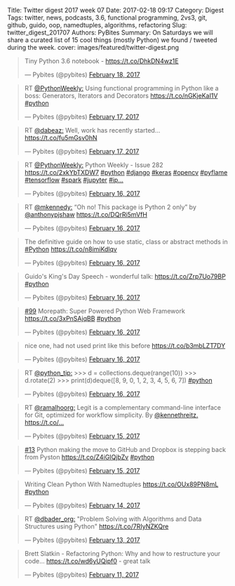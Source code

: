Title: Twitter digest 2017 week 07
Date: 2017-02-18 09:17
Category: Digest
Tags: twitter, news, podcasts, 3.6, functional programming, 2vs3, git, github, guido, oop, namedtuples, algorithms, refactoring
Slug: twitter_digest_201707
Authors: PyBites
Summary: On Saturdays we will share a curated list of 15 cool things (mostly Python) we found / tweeted during the week. 
cover: images/featured/twitter-digest.png

<script src='//platform.twitter.com/widgets.js'></script> 


<blockquote class="twitter-tweet"><p>Tiny Python 3.6 notebook - <a href="https://t.co/DhkDN4wz1E" title="https://t.co/DhkDN4wz1E" target="_blank">https://t.co/DhkDN4wz1E</a></p>— Pybites (@pybites) <a href="https://twitter.com/pybites/status/832851596052688896" data-datetime="2017-02-18T07:17:48+00:00">February 18, 2017</a></blockquote>

<blockquote class="twitter-tweet"><p>RT <a href="https://twitter.com/@PythonWeekly:" target="_blank">@PythonWeekly:</a> Using functional programming in Python like a boss: Generators, Iterators and Decorators  <a href="https://t.co/nGKjeKaI1V" title="https://t.co/nGKjeKaI1V" target="_blank">https://t.co/nGKjeKaI1V</a> <a href="https://twitter.com/search/#python" target="_blank">#python</a></p>— Pybites (@pybites) <a href="https://twitter.com/pybites/status/832659700776787969" data-datetime="2017-02-17T18:35:17+00:00">February 17, 2017</a></blockquote>

<blockquote class="twitter-tweet"><p>RT <a href="https://twitter.com/@dabeaz:" target="_blank">@dabeaz:</a> Well, work has recently started...    <a href="https://t.co/fu5mGsv0hN" title="https://t.co/fu5mGsv0hN" target="_blank">https://t.co/fu5mGsv0hN</a></p>— Pybites (@pybites) <a href="https://twitter.com/pybites/status/832659410543529984" data-datetime="2017-02-17T18:34:08+00:00">February 17, 2017</a></blockquote>

<blockquote class="twitter-tweet"><p>RT <a href="https://twitter.com/@PythonWeekly:" target="_blank">@PythonWeekly:</a> Python Weekly - Issue 282 <a href="https://t.co/2xkYbTXDW7" title="https://t.co/2xkYbTXDW7" target="_blank">https://t.co/2xkYbTXDW7</a> <a href="https://twitter.com/search/#python" target="_blank">#python</a> <a href="https://twitter.com/search/#django" target="_blank">#django</a> <a href="https://twitter.com/search/#keras" target="_blank">#keras</a> <a href="https://twitter.com/search/#opencv" target="_blank">#opencv</a> <a href="https://twitter.com/search/#pyflame" target="_blank">#pyflame</a> <a href="https://twitter.com/search/#tensorflow" target="_blank">#tensorflow</a> <a href="https://twitter.com/search/#spark" target="_blank">#spark</a> <a href="https://twitter.com/search/#jupyter" target="_blank">#jupyter</a> <a href="https://twitter.com/search/#ip…" target="_blank">#ip…</a></p>— Pybites (@pybites) <a href="https://twitter.com/pybites/status/832332113307385857" data-datetime="2017-02-16T20:53:34+00:00">February 16, 2017</a></blockquote>

<blockquote class="twitter-tweet"><p>RT <a href="https://twitter.com/@mkennedy:" target="_blank">@mkennedy:</a> “Oh no! This package is Python 2 only” by <a href="https://twitter.com/@anthonypjshaw" target="_blank">@anthonypjshaw</a> <a href="https://t.co/DQrRi5mVfH" title="https://t.co/DQrRi5mVfH" target="_blank">https://t.co/DQrRi5mVfH</a></p>— Pybites (@pybites) <a href="https://twitter.com/pybites/status/832331244490911744" data-datetime="2017-02-16T20:50:07+00:00">February 16, 2017</a></blockquote>

<blockquote class="twitter-tweet"><p>The definitive guide on how to use static, class or abstract methods in <a href="https://twitter.com/search/#Python" target="_blank">#Python</a> <a href="https://t.co/n8imiKdlqv" title="https://t.co/n8imiKdlqv" target="_blank">https://t.co/n8imiKdlqv</a></p>— Pybites (@pybites) <a href="https://twitter.com/pybites/status/832323736409882625" data-datetime="2017-02-16T20:20:17+00:00">February 16, 2017</a></blockquote>

<blockquote class="twitter-tweet"><p>Guido's King's Day Speech - wonderful talk: <a href="https://t.co/Zrp7Uo79BP" title="https://t.co/Zrp7Uo79BP" target="_blank">https://t.co/Zrp7Uo79BP</a> <a href="https://twitter.com/search/#python" target="_blank">#python</a></p>— Pybites (@pybites) <a href="https://twitter.com/pybites/status/832158536712986624" data-datetime="2017-02-16T09:23:50+00:00">February 16, 2017</a></blockquote>

<blockquote class="twitter-tweet"><p><a href="https://twitter.com/search/#99" target="_blank">#99</a> Morepath: Super Powered Python Web Framework <a href="https://t.co/3xPnSAjqBB" title="https://t.co/3xPnSAjqBB" target="_blank">https://t.co/3xPnSAjqBB</a> <a href="https://twitter.com/search/#python" target="_blank">#python</a></p>— Pybites (@pybites) <a href="https://twitter.com/pybites/status/832152565630406657" data-datetime="2017-02-16T09:00:06+00:00">February 16, 2017</a></blockquote>

<blockquote class="twitter-tweet"><p>nice one, had not used print like this before <a href="https://t.co/b3mbLZT7DY" title="https://t.co/b3mbLZT7DY" target="_blank">https://t.co/b3mbLZT7DY</a></p>— Pybites (@pybites) <a href="https://twitter.com/pybites/status/832148331103133698" data-datetime="2017-02-16T08:43:17+00:00">February 16, 2017</a></blockquote>

<blockquote class="twitter-tweet"><p>RT <a href="https://twitter.com/@python_tip:" target="_blank">@python_tip:</a> &gt;&gt;&gt; d = collections.deque(range(10))
&gt;&gt;&gt; d.rotate(2)
&gt;&gt;&gt; print(d)
​
deque([8, 9, 0, 1, 2, 3, 4, 5, 6, 7])
<a href="https://twitter.com/search/#python" target="_blank">#python</a></p>— Pybites (@pybites) <a href="https://twitter.com/pybites/status/832148063028387840" data-datetime="2017-02-16T08:42:13+00:00">February 16, 2017</a></blockquote>

<blockquote class="twitter-tweet"><p>RT <a href="https://twitter.com/@ramalhoorg:" target="_blank">@ramalhoorg:</a> Legit is a complementary command-line interface for Git, optimized for workflow simplicity. By <a href="https://twitter.com/@kennethreitz." target="_blank">@kennethreitz.</a> <a href="https://t.co/…" title="https://t.co/…" target="_blank">https://t.co/…</a></p>— Pybites (@pybites) <a href="https://twitter.com/pybites/status/831947828679278593" data-datetime="2017-02-15T19:26:33+00:00">February 15, 2017</a></blockquote>

<blockquote class="twitter-tweet"><p><a href="https://twitter.com/search/#13" target="_blank">#13</a> Python making the move to GitHub and Dropbox is stepping back from Pyston <a href="https://t.co/Z4iGIQjbZv" title="https://t.co/Z4iGIQjbZv" target="_blank">https://t.co/Z4iGIQjbZv</a> <a href="https://twitter.com/search/#python" target="_blank">#python</a></p>— Pybites (@pybites) <a href="https://twitter.com/pybites/status/831790197562019843" data-datetime="2017-02-15T09:00:11+00:00">February 15, 2017</a></blockquote>

<blockquote class="twitter-tweet"><p>Writing Clean Python With Namedtuples <a href="https://t.co/OUx89PN8mL" title="https://t.co/OUx89PN8mL" target="_blank">https://t.co/OUx89PN8mL</a> <a href="https://twitter.com/search/#python" target="_blank">#python</a></p>— Pybites (@pybites) <a href="https://twitter.com/pybites/status/831427802045968385" data-datetime="2017-02-14T09:00:09+00:00">February 14, 2017</a></blockquote>

<blockquote class="twitter-tweet"><p>RT <a href="https://twitter.com/@dbader_org:" target="_blank">@dbader_org:</a> "Problem Solving with Algorithms and Data Structures using Python" <a href="https://t.co/7RIyNZKQre" title="https://t.co/7RIyNZKQre" target="_blank">https://t.co/7RIyNZKQre</a></p>— Pybites (@pybites) <a href="https://twitter.com/pybites/status/831231247242362882" data-datetime="2017-02-13T19:59:07+00:00">February 13, 2017</a></blockquote>

<blockquote class="twitter-tweet"><p>Brett Slatkin - Refactoring Python: Why and how to restructure your code... <a href="https://t.co/wd6yUQipf0" title="https://t.co/wd6yUQipf0" target="_blank">https://t.co/wd6yUQipf0</a> - great talk</p>— Pybites (@pybites) <a href="https://twitter.com/pybites/status/830535920654884865" data-datetime="2017-02-11T21:56:08+00:00">February 11, 2017</a></blockquote>
